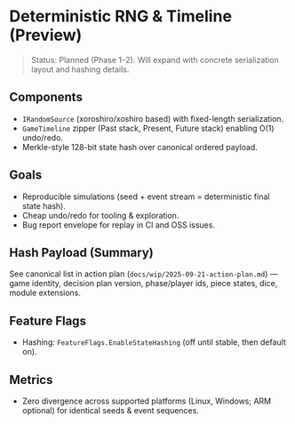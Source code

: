 # Deterministic RNG & Timeline (Preview)

> Status: Planned (Phase 1–2). Will expand with concrete serialization layout and hashing details.

## Components

- `IRandomSource` (xoroshiro/xoshiro based) with fixed-length serialization.
- `GameTimeline` zipper (Past stack, Present, Future stack) enabling O(1) undo/redo.
- Merkle-style 128-bit state hash over canonical ordered payload.

## Goals

- Reproducible simulations (seed + event stream = deterministic final state hash).
- Cheap undo/redo for tooling & exploration.
- Bug report envelope for replay in CI and OSS issues.

## Hash Payload (Summary)

See canonical list in action plan (`docs/wip/2025-09-21-action-plan.md`) — game identity, decision plan version, phase/player ids, piece states, dice, module extensions.

## Feature Flags

- Hashing: `FeatureFlags.EnableStateHashing` (off until stable, then default on).

## Metrics

- Zero divergence across supported platforms (Linux, Windows; ARM optional) for identical seeds & event sequences.
